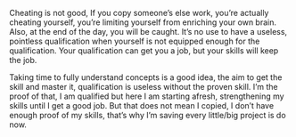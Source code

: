 Cheating is not good, If you copy someone’s else work, you’re actually cheating yourself, 
you’re limiting yourself from enriching your own brain. Also, at the end of the day, you will be caught. 
It’s no use to have a useless, pointless qualification when yourself is not equipped enough for the qualification. 
Your qualification can get you a job, but your skills will keep the job.

Taking time to fully understand concepts is a good idea, the aim to get the skill and master it, 
qualification is useless without the proven skill. I’m the proof of that, 
I am qualified but here I am starting afresh, strengthening my skills until I get a good job. 
But that does not mean I copied, I don’t have enough proof of my skills, that’s why I’m saving every little/big project is do now.
